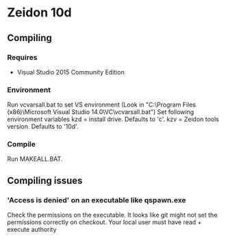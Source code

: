 # Zeidon 10d 

## Compiling

### Requires
* Visual Studio 2015 Community Edition

### Environment
Run vcvarsall.bat to set VS environment (Look in "C:\Program Files (x86)\Microsoft Visual Studio 14.0\VC\vcvarsall.bat")
Set following environment variables
kzd = install drive.  Defaults to 'c'.
kzv = Zeidon tools version.  Defaults to '10d'.

### Compile
Run MAKEALL.BAT.

## Compiling issues
### 'Access is denied' on an executable like qspawn.exe
Check the permissions on the executable.  It looks like git might not set the permissions correctly on checkout.  Your local user must have read + execute authority
